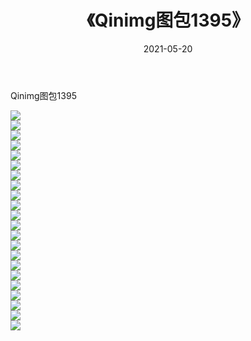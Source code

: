 ﻿---
layout: post
title:  《Qinimg图包1395》
date:   2021-05-20
img: http://imgx.orgx.ga/Qinimg图包/Qinimg图包1395/000.jpg
categories: [美女, 清纯, 唯美]
---

Qinimg图包1395

 ![](http://imgx.orgx.ga/Qinimg图包/Qinimg图包1395/001.jpg) <br>![](http://imgx.orgx.ga/Qinimg图包/Qinimg图包1395/002.jpg) <br>![](http://imgx.orgx.ga/Qinimg图包/Qinimg图包1395/003.jpg) <br>![](http://imgx.orgx.ga/Qinimg图包/Qinimg图包1395/004.jpg) <br>![](http://imgx.orgx.ga/Qinimg图包/Qinimg图包1395/005.jpg) <br>![](http://imgx.orgx.ga/Qinimg图包/Qinimg图包1395/006.jpg) <br>![](http://imgx.orgx.ga/Qinimg图包/Qinimg图包1395/007.jpg) <br>![](http://imgx.orgx.ga/Qinimg图包/Qinimg图包1395/008.jpg) <br>![](http://imgx.orgx.ga/Qinimg图包/Qinimg图包1395/009.jpg) <br>![](http://imgx.orgx.ga/Qinimg图包/Qinimg图包1395/010.jpg) <br>![](http://imgx.orgx.ga/Qinimg图包/Qinimg图包1395/011.jpg) <br>![](http://imgx.orgx.ga/Qinimg图包/Qinimg图包1395/012.jpg) <br>![](http://imgx.orgx.ga/Qinimg图包/Qinimg图包1395/013.jpg) <br>![](http://imgx.orgx.ga/Qinimg图包/Qinimg图包1395/014.jpg) <br>![](http://imgx.orgx.ga/Qinimg图包/Qinimg图包1395/015.jpg) <br>![](http://imgx.orgx.ga/Qinimg图包/Qinimg图包1395/016.jpg) <br>![](http://imgx.orgx.ga/Qinimg图包/Qinimg图包1395/017.jpg) <br>![](http://imgx.orgx.ga/Qinimg图包/Qinimg图包1395/018.jpg) <br>![](http://imgx.orgx.ga/Qinimg图包/Qinimg图包1395/019.jpg) <br>![](http://imgx.orgx.ga/Qinimg图包/Qinimg图包1395/020.jpg) <br>![](http://imgx.orgx.ga/Qinimg图包/Qinimg图包1395/021.jpg) <br>![](http://imgx.orgx.ga/Qinimg图包/Qinimg图包1395/022.jpg) <br>